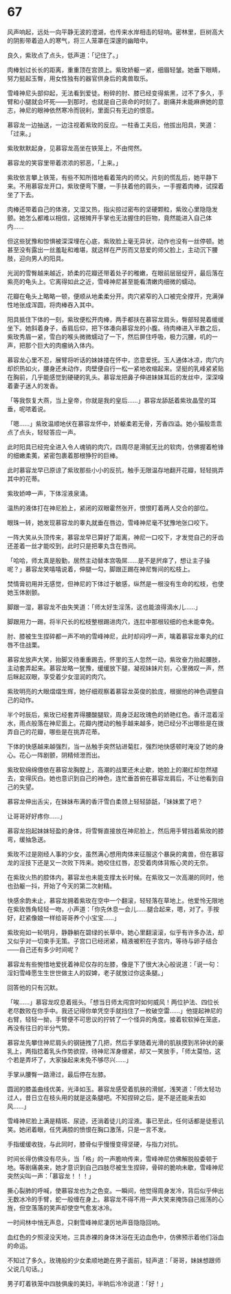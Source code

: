 # 67

风声响起，远处一向平静无波的澄湖，也传来水岸相击的轻响。密林里，巨树高大的阴影带着迫人的寒气，将三人笼罩在深邃的幽暗中。

良久，紫玫点了点头，低声道：「记住了。」

肉棒划过长长的距离，重重顶在宫颈上。紫玫娇躯一紧，细眉轻皱。她垂下眼睛，努力挺起玉臀，用女性独有的器官供身后的禽兽取乐。

雪峰神尼头部仰起，无法看到爱徒。粉碎的肘、膝已经变得紫黑，过不了多久，手臂和小腿就会坏死——到那时，也就是自己丧命的时刻了。剧痛并未能麻痹她的意志，神尼的眼神依然寒冷而锐利，里面只有无边的恨意。

慕容龙一边抽送，一边注视着紫玫的反应。一柱香工夫后，他拔出阳具，笑道：「过来。」

紫玫默默起身，见慕容龙高坐在铁笼上，不由愕然。

慕容龙的笑容里带着浓浓的邪恶，「上来。」

紫玫依言攀上铁笼，有些不知所措地看着笼内的师父。片刻的慌乱后，她平静下来。不用慕容龙开口，紫玫便弯下腰，一手扶着他的肩头，一手握着肉棒，试探着坐了下去。

肉棒还带着自己的体液，又湿又热，指尖掠过密布的坚硬颗粒，紫玫心里隐隐发颤。她怎么都难以相信，这根摊开手掌也无法握住的巨物，竟然能进入自己体内……

但这些犹豫和惊惧被深深埋在心底，紫玫脸上毫无异状，动作也没有一丝停顿。她甚至没有露出一丝羞耻和难堪，就这样在严厉而又慈爱的师父脸上，主动沉下腰肢，迎向男人的阳具。

光润的雪臀越来越近，娇柔的花瓣还带着处子的稚嫩，在眼前层层绽开，最后落在紫亮的龟头上。它离得如此之近，雪峰神尼甚至能看清嫩肉细微的蠕动。

花瓣在龟头上略略一顿，便顺从地柔柔分开。肉穴紧窄的入口被完全撑开，充满弹性地张成浑圆，将肉棒吞入其中。

阳具抵住下体的一刻，紫玫便松开肉棒，两手都扶在慕容龙肩头，臀部轻晃着缓缓坐下。她斜着身子，香肩后仰，把下体凑向慕容龙的小腹。待肉棒进入半数之后，紫玫秀眉一紧，雪白的喉头微微蠕动了一下，然后屏住呼吸，极力沉腰，叽的一声，把那个巨大的肉瘤纳入体内。

慕容龙心里不忍，展臂将听话的妹妹搂在怀中，恣意爱抚。玉人通体冰凉，肉穴内却炽热如火，腰身还未动作，肉壁便自行一松一紧地收缩起来。坚挺的乳峰紧紧贴在胸前，几乎能感觉到硬硬的乳头。慕容龙把鼻子伸进妹妹耳后的发丝中，深深嗅着妻子迷人的发香。

「等我恢复大燕，当上皇帝，你就是我的皇后……」慕容龙舔舐着紫玫晶莹的耳垂，呢哝着说。

「嗯……」紫玫温顺地伏在慕容龙怀中，娇躯柔若无骨，芳香四溢。她小猫般乖乖点了点头，轻轻答应一声。

此时阳具已经完全进入令人魂销的肉穴，四周尽是滑腻无比的软肉，仿佛握着枪锋的细嫩柔荑，紧密包裹着那根狰狞的巨棒。

此时慕容龙早已原谅了紫玫那些小小的反抗，触手无限温存地翻开花瓣，轻轻挑弄其中的花蒂。

紫玫娇呻一声，下体淫液泉涌。

温热的液体打在神尼脸上，紧闭的双眼霍然张开，恨恨盯着两人交合的部位。

眼珠一转，她发现慕容龙的睾丸就垂在唇边，雪峰神尼毫不犹豫地张口咬下。

一阵大笑从头顶传来，慕容龙早已算好了距离，神尼一口咬下，才发觉自己的牙齿还差着一丝才能咬到，此时只是把睾丸含在唇间。

「哈哈，师太真是殷勤，居然主动替本宫吸屌……是不是屄痒了，想让主子操呢？」慕容龙笑嘻嘻说着，伸腿一勾，脚跟正踢在神尼臀间的松枝上。

焚情膏初用并无感觉，但神尼的下体过于敏感，纵然是一根没有生命的松枝，也使她玉体剧颤。

脚跟一湿，慕容龙不由失笑道：「师太好生淫荡，这也能浪得滴水儿……」

脚跟用力一踢，将半尺长的松枝整根踢进肉穴，连肛中那根较细的也未能幸免。

肘、膝被生生捏碎都一声不响的雪峰神尼，此时却闷哼一声，噙着慕容龙睾丸的红唇不住战栗。

慕容龙放声大笑，抬脚又待重重踢去，怀里的玉人忽然一动，紫玫奋力抬起腰肢，主动套弄起来。慕容龙略一犹豫，缓缓放下腿，凝视妹妹片刻，心里微叹一声，然后眯起双眼，享受着少女湿润的肉穴。

紫玫明亮的大眼熠熠生辉，她仔细观察着慕容龙英俊的脸庞，根据他的神色调整自己的动作。

半个时辰后，紫玫已经套弄得腰酸腿软，周身泛起玫瑰色的娇艳红色。香汗混着淫水，雨点般落在神尼面上。花瓣内搅动的触手越来越多，她已经分不出哪些是在拨弄自己的花瓣，哪些是在挑弄花蒂。

下体的快感越来越强烈，当一丛触手突然钻进菊肛，强烈地快感顿时淹没了她的身心。花心一阵剧颤，阴精倾泄而出。

紫玫软绵绵偎依在慕容龙胸膛上，高潮的战栗还未止歇，她脸上的潮红却忽然褪去，变得灰白。她也意识到自己的神色，连忙垂首俯在慕容龙肩后，不让他看到自己的失望。

慕容龙伸出舌尖，在妹妹布满的香汗雪白柔颈上轻轻舔舐，「妹妹累了吧？

让哥哥好好疼你……」

慕容龙抱起妹妹轻盈的身体，将雪臀直接放在神尼脸上，然后用手臂挡着紫玫的膝弯，缓抽急送。

紫玫不过是刚经人事的少女，虽然满心想用肉体来征服这个暴戾的禽兽，但在慕容龙的淫技下还是又一次败下阵来。她咬住红唇，忍受着肉体背叛心灵的无奈。

在紫玫火热的腔体内，慕容龙也未能支撑太长时候。在紫玫又一次高潮的同时，他也劲躯一抖，开始了今天的第二次射精。

快感余韵未止，慕容龙拥着紫玫在空中一个翻滚，轻轻落在草地上。他爱怜无限地在紫玫唇角轻轻一吻，小声道：「你先休息一会儿……腿合起来，嗯，对了。手按好，赶紧像娘一样给哥哥养个小宝宝……」

紫玫宛如一轮明月，静静躺在碧绿的长草中。她心里翻滚滚，似乎有许多办法，却又似乎对一切束手无策。子宫口已经闭紧，精液被积在子宫内，等待与卵子结合——自己还有多少时间呢？

慕容龙有些惋惜地爱抚着神尼仅存的左膝，像是下了很大决心般说道：「说一句：淫妇雪峰愿生生世世做主人的奴婢，老子就放过你这条腿。」

回答他的只有沉默。

「唉……」慕容龙叹息着摇头。「想当日师太闯宫时如何威风！两位护法、四位长老尽数败在你手中。我还记得你单凭空手就挡住了一枚破空雷……」他提起神尼的右臂，轻轻一拗，手臂便不可思议的拧转了一个怪异的角度。接着软软掉在笼底，再没有往日的半分气势。

慕容龙先攀住神尼肩头的钢链拽了几把，然后手掌随着光滑的肌肤摸到吊钟状的豪乳上，两指捻着乳头作势欲捏，待神尼浑身绷紧，却又一笑放手，「师太莫怕，这个若是弄坏了，大家操起来未免不够尽兴……」

手掌从腰臀一路滑过，最后停在左膝。

圆润的膝盖曲线优美，光泽如玉。慕容龙感受着肌肤的滑腻，浅笑道：「师太轻功过人，昔日立在枝头用的就是这条腿吧。不知捏碎之后，是不是还能来去如风……」

雪峰神尼脸上满是精斑、尿迹，还淌着徒儿的淫液。事已至此，任何话都是徒惹讥笑。她闭着眼，任凭满腔的愤恨在胸口激荡，只是一言不发。

手指缓缓收拢，与此同时，膝骨似乎慢慢变得坚硬，与指力对抗。

时间长得仿佛没有尽头，当「格」的一声脆响传来，雪峰神尼仿佛解脱般委顿于地。等剧痛袭来，她才意识到自己四肢尽被生生捏碎，骨碎的脆响未歇，雪峰神尼突然尖叫一声：「慕容龙！！！」

撕心裂肺的呼喊，使慕容龙也为之色变。一瞬间，他觉得周身发冷，背后似乎伸出无数冰冷的手臂，蛇一般缠在身上。慕容龙不得不用一声大笑来掩饰自己摇荡的心旌，但空落落的笑声却使空气愈发冰冷。

一时间林中悄无声息，只剩雪峰神尼凄厉地声音隐隐回响。

血红色的夕照浸没天地，三具赤裸的身体沐浴在无边血色中，仿佛预示着他们浴血的命运。

不知过了多久，玫瑰般的少女柔顺地跪在男子面前，轻声道：「哥哥，妹妹想跟师父说几句话。」

男子盯着铁笼中四肢俱废的美妇，半晌后冷冷说道：「好！」
